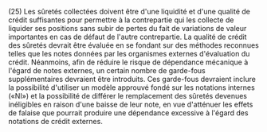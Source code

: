 (25) Les sûretés collectées doivent être d'une liquidité et d'une qualité de crédit suffisantes pour permettre à la contrepartie qui les collecte de liquider ses positions sans subir de pertes du fait de variations de valeur importantes en cas de défaut de l'autre contrepartie. La qualité de crédit des sûretés devrait être évaluée en se fondant sur des méthodes reconnues telles que les notes données par les organismes externes d'évaluation du crédit. Néanmoins, afin de réduire le risque de dépendance mécanique à l'égard de notes externes, un certain nombre de garde-fous supplémentaires devraient être introduits. Ces garde-fous devraient inclure la possibilité d'utiliser un modèle approuvé fondé sur les notations internes («NI») et la possibilité de différer le remplacement des sûretés devenues inéligibles en raison d'une baisse de leur note, en vue d'atténuer les effets de falaise que pourrait produire une dépendance excessive à l'égard des notations de crédit externes.